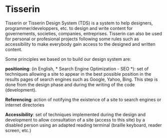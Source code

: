 # Tisserin

Tisserin or Tisserin Design System (TDS) is a system to help designers, programmer/developpers, etc. to design and write content for governements, societies, companies, entreprises. Tisserin can also be used for personal or profesional projects following some rules such as accessibility to make everybody gain access to the designed and written content.

Some principles we based on to build our design system are:

**positioning**: (in English, * Search Engine Optimization - SEO *): set of techniques allowing a site to appear in the best possible position in the results pages of search engines such as Google, Yahoo, Bing. This step is done from the design phase and during the writing of the code (development).

**Referencing**: action of notifying the existence of a site to search engines or internet directories

**Accessibility**: set of techniques implemented during the design and development to allow consultation of a site (access to this site) by a disabled person using an adapted reading terminal (braille keyboard, reader screen, etc.)
